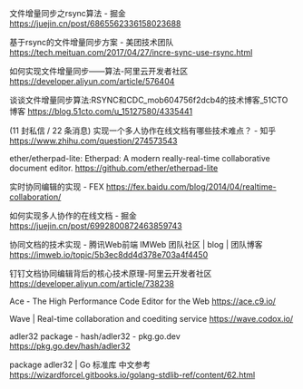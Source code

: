 文件增量同步之rsync算法 - 掘金
https://juejin.cn/post/6865562336158023688

基于rsync的文件增量同步方案 - 美团技术团队
https://tech.meituan.com/2017/04/27/incre-sync-use-rsync.html

如何实现文件增量同步——算法-阿里云开发者社区
https://developer.aliyun.com/article/576404

谈谈文件增量同步算法:RSYNC和CDC_mob604756f2dcb4的技术博客_51CTO博客
https://blog.51cto.com/u_15127580/4335441

(11 封私信 / 22 条消息) 实现一个多人协作在线文档有哪些技术难点？ - 知乎
https://www.zhihu.com/question/274573543

ether/etherpad-lite: Etherpad: A modern really-real-time collaborative document editor.
https://github.com/ether/etherpad-lite

实时协同编辑的实现 - FEX
https://fex.baidu.com/blog/2014/04/realtime-collaboration/

如何实现多人协作的在线文档 - 掘金
https://juejin.cn/post/6992800872463859743

协同文档的技术实现 - 腾讯Web前端 IMWeb 团队社区 | blog | 团队博客
https://imweb.io/topic/5b3ec8dd4d378e703a4f4450

钉钉文档协同编辑背后的核心技术原理-阿里云开发者社区
https://developer.aliyun.com/article/738238

Ace - The High Performance Code Editor for the Web
https://ace.c9.io/

Wave | Real-time collaboration and coediting service
https://wave.codox.io/

adler32 package - hash/adler32 - pkg.go.dev
https://pkg.go.dev/hash/adler32

package adler32 | Go 标准库 中文参考
https://wizardforcel.gitbooks.io/golang-stdlib-ref/content/62.html